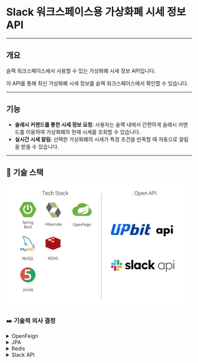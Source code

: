 # Slack 워크스페이스용 가상화폐 시세 정보 API

---

## 개요

슬랙 워크스페이스에서 사용할 수 있는 가상화폐 시세 정보 API입니다.

이 API를 통해 최신 가상화폐 시세 정보를 슬랙 워크스페이스에서 확인할 수 있습니다.

--- 

## 기능
- **슬래시 커맨드를 통한 시세 정보 요청**: 사용자는 슬랙 내에서 간편하게 슬래시 커맨드를 이용하여 가상화폐의 현재 시세를 조회할 수 있습니다.
- **실시간 시세 알림**: 선택한 가상화폐의 시세가 특정 조건을 만족할 때 자동으로 알림을 받을 수 있습니다.

---

## 🔧 기술 스택
<img src="./docs/images/tech-stack.png" alt="tech-stack" width="500">


### ✒️ 기술적 의사 결정

<details>
<summary>OpenFeign</summary>

- **OpenFeign** vs RestTemplate

  - Spring Data JPA와 유사하게, **간결하고 선언적인 방식**으로 HTTP 요청을 구성할 수 있는 인터페이스를 제공하므로, HTTP 클라이언트 구현에 신경 쓰지 않아도 되고, 외부 서비스를 로컬 메서드처럼 쉽게 호출할 수 있습니다.
  - 여러 외부 서비스를 내 애플리케이션의 비즈니스 로직과 효과적으로 통합할 수 있고, 기능 확장에도 유연하게 대응할 수 있을 것이라 판단해 **OpenFeign**을 선택했습니다.

</details>
<details>
<summary>JPA</summary>

- **JPA(Hibernate)** vs MyBatis

  - DB 매핑을 자동화해 주고, 기본적인 CRUD를 제공하므로, 비즈니스 로직에 더 집중할 수 있습니다.
  - 이 프로젝트의 목표는 **비즈니스 로직과 외부 서비스 통합**이므로, 복잡한 쿼리와 고급 매핑에 유리한 MyBatis보다, 직관적이고 객체 지향적으로 데이터 처리 작업을 수행할 수 있는 **JPA**가 적합하다고 판단했습니다.
</details>
<details>
<summary>Redis</summary>

- **Redis**

  - 사용자의 요청에 따라 일정 간격(실시간 또는 분 단위)마다 시세 정보와 목표 가격를 저장·조회해야 하므로, 낮은 지연 시간을 가진 **Redis**를 이러한 기능에 활용하는 것이 적절하다고 판단했습니다.

</details>
<details>
<summary>Slack API</summary>

- **Slack API** vs Email, SMS…

  - Slack 알림은 사용자가 즉각적으로 반응할 수 있는 환경을 제공하고, **슬래시 커맨드** 등 기능을 추가할 수 있어, 다른 서비스(웹 또는 앱)를 통하지 않고도 사용자와 애플리케이션이 상호작용을 할 수 있습니다.
  - OpenFeign을 활용한 **Slack API 통합**이 이 프로젝트 목표에 더 부합하다고 판단했습니다.
</details>
